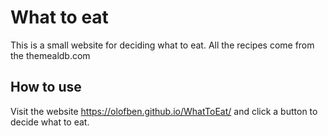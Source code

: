 # What to eat
This is a small website for deciding what to eat. All the recipes come from the themealdb.com

## How to use 
Visit the website https://olofben.github.io/WhatToEat/ and click a button to decide what to eat.